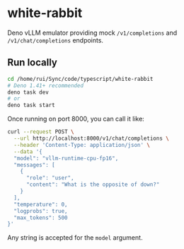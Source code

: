 # white-rabbit

Deno vLLM emulator providing mock `/v1/completions` and `/v1/chat/completions` endpoints.

## Run locally

```bash
cd /home/rui/Sync/code/typescript/white-rabbit
# Deno 1.41+ recommended
deno task dev
# or
deno task start
```

Once running on port 8000, you can call it like:

```bash
curl --request POST \
  --url http://localhost:8000/v1/chat/completions \
  --header 'Content-Type: application/json' \
  --data '{
  "model": "vllm-runtime-cpu-fp16",
  "messages": [
    {
      "role": "user",
      "content": "What is the opposite of down?"
    }
  ],
  "temperature": 0,
  "logprobs": true,
  "max_tokens": 500
}'
```

Any string is accepted for the `model` argument.
